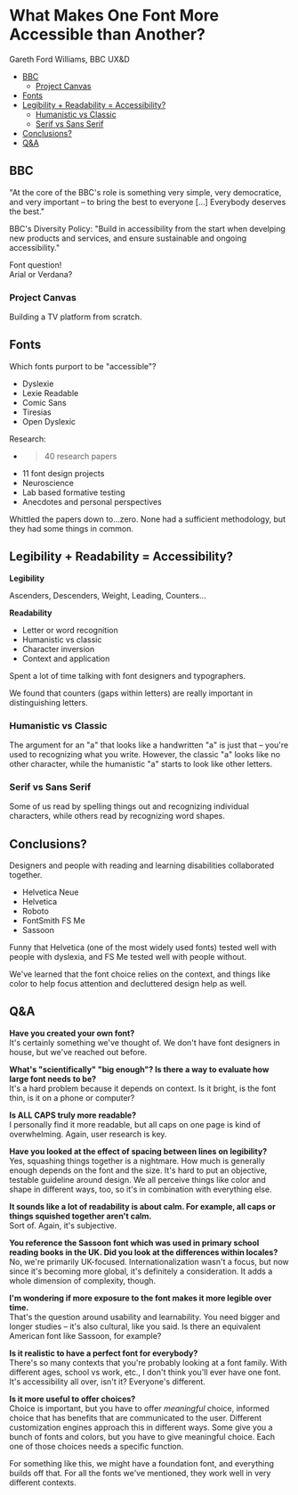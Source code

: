# What Makes One Font More Accessible than Another?

Gareth Ford Williams, BBC UX&D

* [BBC](#bbc)
  * [Project Canvas](#project-canvas)
* [Fonts](#fonts)
* [Legibility + Readability = Accessibility?](#legibility--readability--accessibility)
  * [Humanistic vs Classic](#humanistic-vs-classic)
  * [Serif vs Sans Serif](#serif-vs-sans-serif)
* [Conclusions?](#conclusions)
* [Q&A](#qa)

## BBC

"At the core of the BBC's role is something very simple, very democratice, and very important – to bring the best to everyone […] Everybody deserves the best."

BBC's Diversity Policy: "Build in accessibility from the start when develping new products and services, and ensure sustainable and ongoing accessibility."

Font question!  
Arial or Verdana?

### Project Canvas

Building a TV platform from scratch.

## Fonts

Which fonts purport to be "accessible"?

* Dyslexie
* Lexie Readable
* Comic Sans
* Tiresias
* Open Dyslexic

Research:

* > 40 research papers
* 11 font design projects
* Neuroscience
* Lab based formative testing
* Anecdotes and personal perspectives

Whittled the papers down to…zero. None had a sufficient methodology, but they had some things in common.

## Legibility + Readability = Accessibility?

**Legibility**

Ascenders, Descenders, Weight, Leading, Counters…

**Readability**

* Letter or word recognition
* Humanistic vs classic
* Character inversion
* Context and application

Spent a lot of time talking with font designers and typographers.

We found that counters (gaps within letters) are really important in distinguishing letters.

### Humanistic vs Classic

The argument for an "a" that looks like a handwritten "a" is just that – you're used to recognizing what you write. However, the classic "a" looks like no other character, while the humanistic "a" starts to look like other letters.

### Serif vs Sans Serif

Some of us read by spelling things out and recognizing individual characters, while others read by recognizing word shapes.

## Conclusions?

Designers and people with reading and learning disabilities collaborated together.

* Helvetica Neue
* Helvetica
* Roboto
* FontSmith FS Me
* Sassoon

Funny that Helvetica (one of the most widely used fonts) tested well with people with dyslexia, and FS Me tested well with people without.

We've learned that the font choice relies on the context, and things like color to help focus attention and decluttered design help as well.

## Q&A

**Have you created your own font?**  
It's certainly something we've thought of. We don't have font designers in house, but we've reached out before.

**What's "scientifically" "big enough"? Is there a way to evaluate how large font needs to be?**  
It's a hard problem because it depends on context. Is it bright, is the font thin, is it on a phone or computer?

**Is ALL CAPS truly more readable?**  
I personally find it more readable, but all caps on one page is kind of overwhelming. Again, user research is key.

**Have you looked at the effect of spacing between lines on legibility?**  
Yes, squashing things together is a nightmare. How much is generally enough depends on the font and the size. It's hard to put an objective, testable guideline around design. We all perceive things like color and shape in different ways, too, so it's in combination with everything else.

**It sounds like a lot of readability is about calm. For example, all caps or things squished together aren't calm.**  
Sort of. Again, it's subjective.

**You reference the Sassoon font which was used in primary school reading books in the UK. Did you look at the differences within locales?**  
No, we're primarily UK-focused. Internationalization wasn't a focus, but now since it's becoming more global, it's definitely a consideration. It adds a whole dimension of complexity, though.

**I'm wondering if more exposure to the font makes it more legible over time.**  
That's the question around usability and learnability. You need bigger and longer studies – it's also cultural, like you said. Is there an equivalent American font like Sassoon, for example?

**Is it realistic to have a perfect font for everybody?**  
There's so many contexts that you're probably looking at a font family. With different ages, school vs work, etc., I don't think you'll ever have one font. It's accessibility all over, isn't it? Everyone's different.

**Is it more useful to offer choices?**  
Choice is important, but you have to offer *meaningful* choice, informed choice that has benefits that are communicated to the user. Different customization engines approach this in different ways. Some give you a bunch of fonts and colors, but you have to give meaningful choice. Each one of those choices needs a specific function.

For something like this, we might have a foundation font, and everything builds off that. For all the fonts we've mentioned, they work well in very different contexts.
